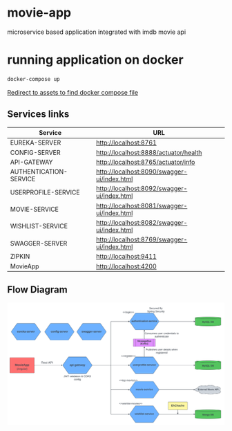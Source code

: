 # movie-app

microservice based application integrated with imdb movie api

# running application on docker

```bash
docker-compose up
```

[Redirect to assets to find docker compose file](assets/docker-compose.yml)

## Services links

| Service                | URL                                                                                        |
| ---------------------- | ------------------------------------------------------------------------------------------ |
| EUREKA-SERVER          | [http://localhost:8761](http://localhost:8761)                                             |
| CONFIG-SERVER          | [http://localhost:8888/actuator/health](http://localhost:8888/actuator/info)               |
| API-GATEWAY            | [http://localhost:8765/actuator/info](http://localhost:8765/actuator/info)                 |
| AUTHENTICATION-SERVICE | [http://localhost:8090/swagger-ui/index.html](http://localhost:8090/swagger-ui/index.html) |
| USERPROFILE-SERVICE    | [http://localhost:8092/swagger-ui/index.html](http://localhost:8092/swagger-ui/index.html) |
| MOVIE-SERVICE          | [http://localhost:8081/swagger-ui/index.html](http://localhost:8081/swagger-ui/index.html) |
| WISHLIST-SERVICE       | [http://localhost:8082/swagger-ui/index.html](http://localhost:8082/swagger-ui/index.html) |
| SWAGGER-SERVER         | [http://localhost:8769/swagger-ui/index.html](http://localhost:8769/swagger-ui/index.html) |
| ZIPKIN                 | [http://localhost:9411](http://localhost:9411)                                             |
| MovieApp               | [http://localhost:4200](http://localhost:4200)                                             |

## Flow Diagram

[![Flow Diagram for services](/assets/images/services-flow.png)](https://github.com/tejajagadeep/movie-app/blob/main/assets/images/services-flow.png)
